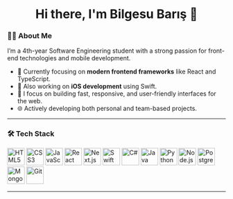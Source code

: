 <h1 align="center">Hi there, I'm Bilgesu Barış 👋</h1>

### 🧑‍💻 About Me

I’m a 4th-year Software Engineering student with a strong passion for front-end technologies and mobile development.

- 🔭 Currently focusing on **modern frontend frameworks** like React and TypeScript.  
- 📱 Also working on **iOS development** using Swift.  
- 🎯 I focus on building fast, responsive, and user-friendly interfaces for the web.  
- 🌐 Actively developing both personal and team-based projects.

---

### 🛠️ Tech Stack
<p align="left"> <!-- Frontend --> <img src="https://cdn.jsdelivr.net/gh/devicons/devicon/icons/html5/html5-original.svg" width="40" alt="HTML5"/> <img src="https://cdn.jsdelivr.net/gh/devicons/devicon/icons/css3/css3-original.svg" width="40" alt="CSS3"/> <img src="https://cdn.jsdelivr.net/gh/devicons/devicon/icons/javascript/javascript-original.svg" width="40" alt="JavaScript"/> <img src="https://cdn.jsdelivr.net/gh/devicons/devicon/icons/react/react-original.svg" width="40" alt="React"/> <img src="https://cdn.jsdelivr.net/gh/devicons/devicon/icons/nextjs/nextjs-original.svg" width="40" alt="Next.js"/> <!-- Mobile --> <img src="https://cdn.jsdelivr.net/gh/devicons/devicon/icons/swift/swift-original.svg" width="40" alt="Swift"/> <!-- Backend / Programming --> <img src="https://cdn.jsdelivr.net/gh/devicons/devicon/icons/csharp/csharp-original.svg" width="40" alt="C#"/> <img src="https://cdn.jsdelivr.net/gh/devicons/devicon/icons/java/java-original.svg" width="40" alt="Java"/> <img src="https://cdn.jsdelivr.net/gh/devicons/devicon/icons/python/python-original.svg" width="40" alt="Python"/> <img src="https://cdn.jsdelivr.net/gh/devicons/devicon/icons/nodejs/nodejs-original.svg" width="40" alt="Node.js"/> <!-- Database --> <img src="https://cdn.jsdelivr.net/gh/devicons/devicon/icons/postgresql/postgresql-original.svg" width="40" alt="PostgreSQL"/> <img src="https://cdn.jsdelivr.net/gh/devicons/devicon/icons/mongodb/mongodb-original.svg" width="40" alt="MongoDB"/> <!-- Tools --> <img src="https://cdn.jsdelivr.net/gh/devicons/devicon/icons/git/git-original.svg" width="40" alt="Git"/> </p>

---

